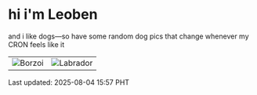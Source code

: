 # hi i'm Leoben

and i like dogs—so have some random dog pics that change whenever my CRON feels like it

|  |  |
|--------|----------|
| ![Borzoi](https://random-dog-vercel.vercel.app/api/random-borzoi?v=1754294229) | ![Labrador](https://random-dog-vercel.vercel.app/api/random-labrador?v=1754294229) |

Last updated: 2025-08-04 15:57 PHT
